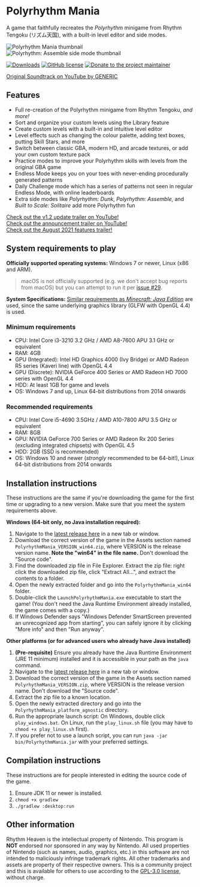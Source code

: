 # Polyrhythm Mania
A game that faithfully recreates the *Polyrhythm* minigame from Rhythm Tengoku (リズム天国), with a 
built-in level editor and side modes.

![Polyrhythm Mania thumbnail](https://user-images.githubusercontent.com/6299069/144956042-654ff2b3-aeba-4486-810e-f26aa1b33bff.png)
![Polyrhythm: Assemble side mode thumbnail](https://user-images.githubusercontent.com/6299069/140859874-0552bb9a-c6dc-460b-a4a2-e35f99648ea9.png)

[![Downloads](https://img.shields.io/github/downloads/chrislo27/PolyrhythmMania/total.svg)](https://github.com/chrislo27/PolyrhythmMania/releases/latest)
[![GitHub license](https://img.shields.io/github/license/chrislo27/PolyrhythmMania.svg)](https://github.com/chrislo27/PolyrhythmMania/blob/dev/LICENSE.txt)
[![Donate to the project maintainer](https://img.shields.io/badge/Donate-PayPal-blue.svg?logo=paypal)](https://www.paypal.com/donate?hosted_button_id=9JLGHKZNWLLQ8)

[Original Soundtrack on YouTube by GENERIC](https://www.youtube.com/playlist?list=PLt_3dgnFrUPwcA6SdTfi0RapEBdQV64v_)

## Features
* Full re-creation of the Polyrhythm minigame from Rhythm Tengoku, *and more!*
* Sort and organize your custom levels using the Library feature
* Create custom levels with a built-in and intuitive level editor
* Level effects such as changing the colour palette, adding text boxes, putting Skill Stars, and more
* Switch between classic GBA, modern HD, and arcade textures, or add your own custom texture pack
* Practice modes to improve your Polyrhythm skills with levels from the original GBA game
* Endless Mode keeps you on your toes with never-ending procedurally generated patterns
* Daily Challenge mode which has a series of patterns not seen in regular Endless Mode, with online leaderboards
* Extra side modes like _Polyrhythm: Dunk_, _Polyrhythm: Assemble_, and _Built to Scale: Solitaire_ add more Polyrhythm fun

[Check out the v1.2 update trailer on YouTube!](https://www.youtube.com/watch?v=I4BXu7sNj-M)  
[Check out the announcement trailer on YouTube!](https://www.youtube.com/watch?v=A3ZUBIy_MAQ)  
[Check out the August 2021 features trailer!](https://www.youtube.com/watch?v=k9PtPI1-tDo)  


## System requirements to play
**Officially supported operating systems:** Windows 7 or newer, Linux (x86 and ARM). 

> macOS is not officially supported (e.g. we don't accept bug reports from macOS) but you can attempt to run it per [issue #29](https://github.com/chrislo27/PolyrhythmMania/issues/29).

**System Specifications:** [Similar requirements as *Minecraft: Java Edition*](https://help.minecraft.net/hc/en-us/articles/4409225939853-Minecraft-Java-Edition-Installation-Issues-FAQ#h_01FFJMSQWJH31CH16H63GX4YKE)
are used, since the same underlying graphics library (GLFW with OpenGL 4.4) is used.

### Minimum requirements
* CPU: Intel Core i3-3210 3.2 GHz / AMD A8-7600 APU 3.1 GHz or equivalent 
* RAM: 4GB 
* GPU (Integrated): Intel HD Graphics 4000 (Ivy Bridge) or AMD Radeon R5 series (Kaveri line) with OpenGL 4.4
* GPU (Discrete): NVIDIA GeForce 400 Series or AMD Radeon HD 7000 series with OpenGL 4.4 
* HDD: At least 1GB for game and levels 
* OS: Windows 7 and up, Linux 64-bit distributions from 2014 onwards

### Recommended requirements
* CPU: Intel Core i5-4690 3.5GHz / AMD A10-7800 APU 3.5 GHz or equivalent 
* RAM: 8GB 
* GPU: NVIDIA GeForce 700 Series or AMD Radeon Rx 200 Series (excluding integrated chipsets) with OpenGL 4.5 
* HDD: 2GB (SSD is recommended) 
* OS: Windows 10 and newer (*strongly* recommended to be 64-bit!), Linux 64-bit distributions from 2014 onwards 

## Installation instructions
These instructions are the same if you're downloading the game for the first time or upgrading to a new version.
Make sure that you meet the system requirements above.

__Windows (64-bit only, no Java installation required):__
1. Navigate to the [latest release here](https://github.com/chrislo27/PolyrhythmMania/releases/latest) in a new tab or window.
2. Download the correct version of the game in the Assets section named `PolyrhythmMania_VERSION_win64.zip`, where VERSION is the release version name. **Note the "win64" in the file name.** Don't download the "Source code".
3. Find the downloaded zip file in File Explorer. Extract the zip file: right click the downloaded zip file, click "Extract All...", and extract the contents to a folder.
4. Open the newly extracted folder and go into the `PolyrhythmMania_win64` folder.
5. Double-click the `LaunchPolyrhythmMania.exe` executable to start the game! (You don't need the Java Runtime Environment already installed, the game comes with a copy.)
6. If Windows Defender says "Windows Defender SmartScreen prevented an unrecognized app from starting", you can safely ignore it by clicking "More info" and then "Run anyway".

__Other platforms (or for advanced users who already have Java installed)__
1. **(Pre-requisite)** Ensure you already have the Java Runtime Environment (JRE 11 minimum) installed and it is accessible in your path as the `java` command.
2. Navigate to the [latest release here](https://github.com/chrislo27/PolyrhythmMania/releases/latest) in a new tab or window.
3. Download the correct version of the game in the Assets section named `PolyrhythmMania_VERSION.zip`, where VERSION is the release version name. Don't download the "Source code".
4. Extract the zip file to a known location.
5. Open the newly extracted directory and go into the `PolyrhythmMania_platform_agnostic` directory.
6. Run the appropriate launch script: On Windows, double click `play_windows.bat`. On Linux, run the `play_linux.sh` file (you may have to `chmod +x play_linux.sh` first).
7. If you prefer not to use a launch script, you can run `java -jar bin/PolyrhythmMania.jar` with your preferred settings.

## Compilation instructions
These instructions are for people interested in editing the source code of the game.

1. Ensure JDK 11 or newer is installed.
2. `chmod +x gradlew`
3. `./gradlew :desktop:run`

## Other information
Rhythm Heaven is the intellectual property of Nintendo.
This program is **NOT** endorsed nor sponsored in any way by Nintendo.
All used properties of Nintendo (such as names, audio, graphics, etc.) in this software are not intended to maliciously infringe trademark rights.
All other trademarks and assets are property of their respective owners.
This is a community project and this is available for others to use
according to the [GPL-3.0 license](LICENSE), without charge.
